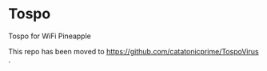 # Tospo
Tospo for WiFi Pineapple

This repo has been moved to https://github.com/catatonicprime/TospoVirus .
